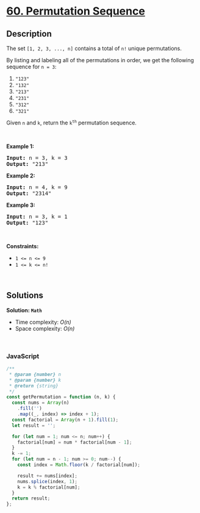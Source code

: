 # [60. Permutation Sequence](https://leetcode.com/problems/permutation-sequence)

## Description

<div class="elfjS" data-track-load="description_content"><p>The set <code>[1, 2, 3, ...,&nbsp;n]</code> contains a total of <code>n!</code> unique permutations.</p>

<p>By listing and labeling all of the permutations in order, we get the following sequence for <code>n = 3</code>:</p>

<ol>
	<li><code>"123"</code></li>
	<li><code>"132"</code></li>
	<li><code>"213"</code></li>
	<li><code>"231"</code></li>
	<li><code>"312"</code></li>
	<li><code>"321"</code></li>
</ol>

<p>Given <code>n</code> and <code>k</code>, return the <code>k<sup>th</sup></code> permutation sequence.</p>

<p>&nbsp;</p>
<p><strong class="example">Example 1:</strong></p>
<pre><strong>Input:</strong> n = 3, k = 3
<strong>Output:</strong> "213"
</pre><p><strong class="example">Example 2:</strong></p>
<pre><strong>Input:</strong> n = 4, k = 9
<strong>Output:</strong> "2314"
</pre><p><strong class="example">Example 3:</strong></p>
<pre><strong>Input:</strong> n = 3, k = 1
<strong>Output:</strong> "123"
</pre>
<p>&nbsp;</p>
<p><strong>Constraints:</strong></p>

<ul>
	<li><code>1 &lt;= n &lt;= 9</code></li>
	<li><code>1 &lt;= k &lt;= n!</code></li>
</ul>
</div>

<p>&nbsp;</p>

## Solutions

**Solution: `Math`**

- Time complexity: <em>O(n)</em>
- Space complexity: <em>O(n)</em>

<p>&nbsp;</p>

### **JavaScript**

```js
/**
 * @param {number} n
 * @param {number} k
 * @return {string}
 */
const getPermutation = function (n, k) {
  const nums = Array(n)
    .fill('')
    .map((_, index) => index + 1);
  const factorial = Array(n + 1).fill(1);
  let result = '';

  for (let num = 1; num <= n; num++) {
    factorial[num] = num * factorial[num - 1];
  }
  k -= 1;
  for (let num = n - 1; num >= 0; num--) {
    const index = Math.floor(k / factorial[num]);

    result += nums[index];
    nums.splice(index, 1);
    k = k % factorial[num];
  }
  return result;
};
```
